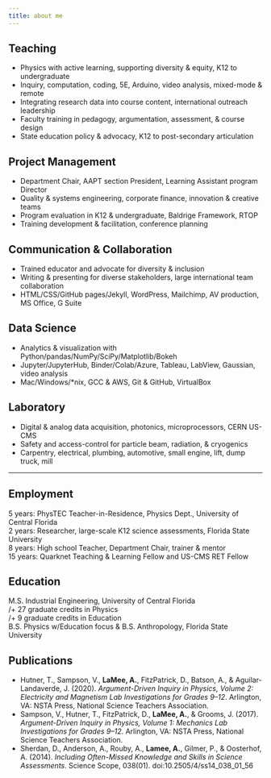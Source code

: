 ```yaml
---
title: about me
---
```


## Teaching  
- Physics with active learning, supporting diversity & equity, K12 to undergraduate  
- Inquiry, computation, coding, 5E, Arduino, video analysis, mixed-mode & remote  
- Integrating research data into course content, international outreach leadership  
- Faculty training in pedagogy, argumentation, assessment, & course design  
- State education policy & advocacy, K12 to post-secondary articulation  
## Project Management  
- Department Chair, AAPT section President, Learning Assistant program Director  
- Quality & systems engineering, corporate finance, innovation & creative teams  
- Program evaluation in K12 & undergraduate, Baldrige Framework, RTOP  
- Training development & facilitation, conference planning  
## Communication & Collaboration  
- Trained educator and advocate for diversity & inclusion  
- Writing & presenting for diverse stakeholders, large international team collaboration  
- HTML/CSS/GitHub pages/Jekyll, WordPress, Mailchimp, AV production, MS Office, G Suite  
## Data Science  
- Analytics & visualization with Python/pandas/NumPy/SciPy/Matplotlib/Bokeh  
- Jupyter/JupyterHub, Binder/Colab/Azure, Tableau, LabView, Gaussian, video analysis  
- Mac/Windows/*nix, GCC & AWS, Git & GitHub, VirtualBox  
## Laboratory  
- Digital & analog data acquisition, photonics, microprocessors, CERN US-CMS  
- Safety and access-control for particle beam, radiation, & cryogenics  
- Carpentry, electrical, plumbing, automotive, small engine, lift, dump truck, mill  
---  
## Employment  
5 years: PhysTEC Teacher-in-Residence, Physics Dept., University of Central Florida  
2 years: Researcher, large-scale K12 science assessments, Florida State University  
8 years: High school Teacher, Department Chair, trainer & mentor  
15 years: Quarknet Teaching & Learning Fellow and US-CMS RET Fellow  
## Education  
M.S. Industrial Engineering, University of Central Florida  
/+ 27 graduate credits in Physics  
/+ 9 graduate credits in Education  
B.S. Physics w/Education focus & B.S. Anthropology, Florida State University  
## Publications  
- Hutner, T., Sampson, V., **LaMee, A.**, FitzPatrick, D., Batson, A., & Aguilar-Landaverde, J. (2020). *Argument-Driven Inquiry in Physics, Volume 2: Electricity and Magnetism Lab Investigations for Grades 9–12*. Arlington, VA: NSTA Press, National Science Teachers Association.  
- Sampson, V., Hutner, T., FitzPatrick, D., **LaMee, A.**, & Grooms, J. (2017). *Argument-Driven Inquiry in Physics, Volume 1: Mechanics Lab Investigations for Grades 9–12*. Arlington, VA: NSTA Press, National Science Teachers Association.  
- Sherdan, D., Anderson, A., Rouby, A., **Lamee, A.**, Gilmer, P., & Oosterhof, A. (2014). *Including Often-Missed Knowledge and Skills in Science Assessments*. Science Scope, 038(01). doi:10.2505/4/ss14_038_01_56  
